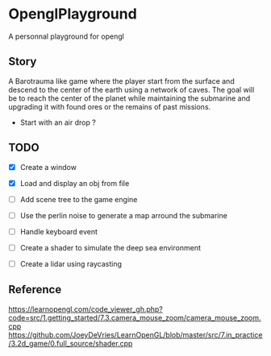 # OpenglPlayground
A personnal playground for opengl

## Story

A Barotrauma like game where the player start from the surface and descend to the center of the earth using a network of caves.
The goal will be to reach the center of the planet while maintaining the submarine and upgrading it with found ores or the remains of past missions. 

- Start with an air drop ?

## TODO

- [X] Create a window 
- [X] Load and display an obj from file 
- [ ] Add scene tree to the game engine
- [ ] Use the perlin noise to generate a map arround the submarine
- [ ] Handle keyboard event
- [ ] Create a shader to simulate the deep sea environment
- [ ] Create a lidar using raycasting


## Reference
https://learnopengl.com/code_viewer_gh.php?code=src/1.getting_started/7.3.camera_mouse_zoom/camera_mouse_zoom.cpp
https://github.com/JoeyDeVries/LearnOpenGL/blob/master/src/7.in_practice/3.2d_game/0.full_source/shader.cpp
